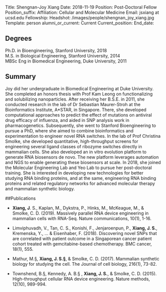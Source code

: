 Title: Shengnan-Joy Xiang
Date: 2018-11-19
Position: Post-Doctoral Fellow
Position_suffix: 
Affiliation: Cellular and Molecular Medicine
Email: jsxiang at ucsd.edu 
Fellowship: 
Headshot: /images/people/shengnan_joy_xiang.jpg
Template: person
alumni_or_current: Current
Current_position: 
End_date: 

## Degrees
Ph.D. in Bioengineering, Stanford University, 2018<br>
M.S. in Biological Engineering, Stanford University, 2014<br>
MBSc Eng in  Biomedical Engineering, Duke University, 2011<br>

## Summary

Joy did her undergraduate in Biomedical Engineering at Duke University. She completed an honors thesis with Prof Kam Leong on functionalizing and solubilizing nanoparticles. After receiving her B.S.E. in 2011, she conducted research in the lab of Dr Sebastian Maurer-Stroh at the Bioinformatics Institute, A*STAR, in Singapore. There, she developed computational approaches to predict the effect of mutations on antiviral drug efficacy of influenza, and aided in SNP analysis work in pharmacogenetics. Subsequently, she went to Stanford Bioengineering to pursue a PhD, where she aimed to combine bioinformatics and experimentation to engineer novel RNA switches. In the lab of Prof Christina Smolke, she developed quantitative, high-throughput screens for engineering several ligand classes of ribozyme switches directly in mammalian cells. She also developed an in vitro evolution platform to generate RNA biosensors de novo. The new platform leverages automation and NGS to enable generating these biosensors at scale. In 2018, she joined the Molecular Engineering Lab and Yeo Lab to pursue her post-doctoral training. She is interested in developing new technologies for better studying RNA binding proteins, and at the same, engineering RNA binding proteins and related regulatory networks for advanced molecular therapy and mammalian synthetic biology.

##Publications

* **Xiang, J**. S., Kaplan, M., Dykstra, P., Hinks, M., McKeague, M., & Smolke, C. D. (2019). Massively parallel RNA device engineering in mammalian cells with RNA-Seq. Nature communications, 10(1), 1-16.

* Limviphuvadh, V., Tan, C. S., Konishi, F., Jenjaroenpun, P., **Xiang, J. S.**, Kremenska, Y., ... & Eisenhaber, F. (2018). Discovering novel SNPs that are correlated with patient outcome in a Singaporean cancer patient cohort treated with gemcitabine-based chemotherapy. BMC cancer, 18(1), 555.

* Mathur, M.§, **Xiang, J. S.§**, & Smolke, C. D. (2017). Mammalian synthetic biology for studying the cell. The Journal of cell biology, 216(1), 73-82.

* Townshend, B.§, Kennedy, A. B.§ , **Xiang, J. S.**, & Smolke, C. D. (2015). High-throughput cellular RNA device engineering. Nature methods, 12(10), 989-994.
